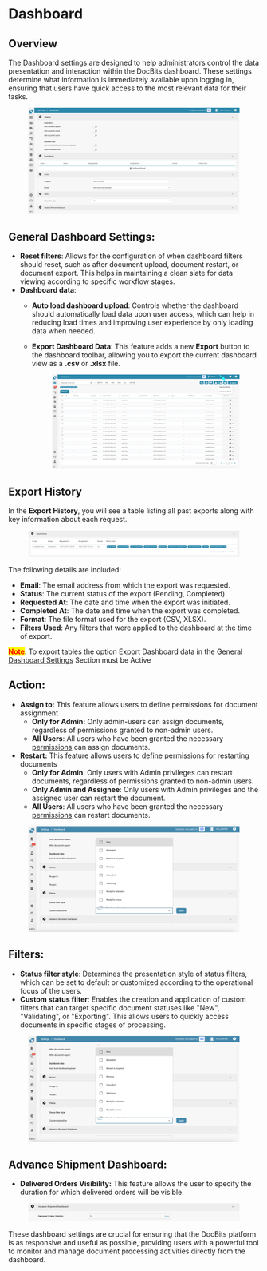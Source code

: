 # Dashboard

## Overview

The Dashboard settings are designed to help administrators control the data presentation and interaction within the DocBits dashboard. These settings determine what information is immediately available upon logging in, ensuring that users have quick access to the most relevant data for their tasks.

<figure><img src="../../../../.gitbook/assets/dashboard-settings0.png" alt=""><figcaption></figcaption></figure>

## **General Dashboard Settings**:

* **Reset filters**: Allows for the configuration of when dashboard filters should reset, such as after document upload, document restart, or document export. This helps in maintaining a clean slate for data viewing according to specific workflow stages.
* **Dashboard data**:
  * **Auto load dashboard upload**: Controls whether the dashboard should automatically load data upon user access, which can help in reducing load times and improving user experience by only loading data when needed.
  *   **Export Dashboard Data**: This feature adds a new **Export** button to the dashboard toolbar, allowing you to export the current dashboard view as a **.csv** or **.xlsx** file.

      <figure><img src="../../../../.gitbook/assets/dashboard_settings_3.png" alt=""><figcaption></figcaption></figure>

## **Export History**

In the **Export History**, you will see a table listing all past exports along with key information about each request.

<figure><img src="../../../../.gitbook/assets/dashboard_settings_4.png" alt=""><figcaption></figcaption></figure>

The following details are included:

* **Email**: The email address from which the export was requested.
* **Status**: The current status of the export (Pending, Completed).
* **Requested At**: The date and time when the export was initiated.
* **Completed At**: The date and time when the export was completed.
* **Format**: The file format used for the export (CSV, XLSX).
* **Filters Used**: Any filters that were applied to the dashboard at the time of export.

<mark style="color:red;">**Note**</mark>: To export tables the option Export Dashboard data in the [General Dashboard Settings](./#general-dashboard-settings) Section must be Active

## **Action:**

* **Assign to:** This feature allows users to define permissions for document assignment
  * **Only for Admin:** Only admin-users can assign documents, regardless of permissions granted to non-admin users.
  * **All Users**: All users who have been granted the necessary [permissions](../groups-users-and-permissions/groups-and-permissions/activating-permissions.md) can assign documents.
* **Restart:** This feature allows users to define permissions for restarting documents
  * **Only for Admin**: Only users with Admin privileges can restart documents, regardless of permissions granted to non-admin users.
  * **Only Admin and Assignee**: Only users with Admin privileges and the assigned user can restart the document.
  * **All Users**: All users who have been granted the necessary [permissions](../groups-users-and-permissions/groups-and-permissions/activating-permissions.md) can restart documents.



<figure><img src="../../../../.gitbook/assets/dashboard-settings3 (1).png" alt=""><figcaption></figcaption></figure>

## **Filters**:

* **Status filter style**: Determines the presentation style of status filters, which can be set to default or customized according to the operational focus of the users.
* **Custom status filter**: Enables the creation and application of custom filters that can target specific document statuses like "New", "Validating", or "Exporting". This allows users to quickly access documents in specific stages of processing.

<figure><img src="../../../../.gitbook/assets/dashboard-settings3.png" alt=""><figcaption></figcaption></figure>

## Advance Shipment Dashboar&#x64;**:**

* **Delivered Orders Visibility:** This feature allows the user to specify the duration for which delivered orders will be visible.

<figure><img src="../../../../.gitbook/assets/dashboard-settings4.png" alt=""><figcaption></figcaption></figure>

These dashboard settings are crucial for ensuring that the DocBits platform is as responsive and useful as possible, providing users with a powerful tool to monitor and manage document processing activities directly from the dashboard.

